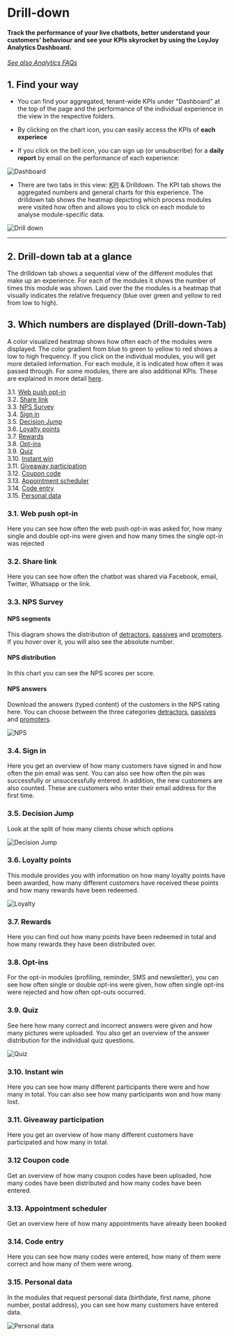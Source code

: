 # Drill-down

#### Track the performance of your live chatbots, better understand your customers' behaviour and see your KPIs skyrocket by using the LoyJoy Analytics Dashboard.

[*See also Analytics FAQs*](/faq/analytics/analytics.md)

## 1. Find your way

+ You can find your aggregated, tenant-wide KPIs under "Dashboard" at the top of the page and the performance of the individual experience in the view in the respective folders. <br>

+ By clicking on the chart icon, you can easily access the KPIs of **each experiece** <br>

+ If you click on the bell icon, you can sign up (or unsubscribe) for a **daily report** by email on the performance of each experience:

![Dashboard](dashboard.png "Dashboard")

+ There are two tabs in this view: [KPI](/analytics/kpi/kpi.md) & Drilldown. The KPI tab shows the aggregated numbers and general charts for this experience. The drilldown tab shows the heatmap depicting which process modules were visited how often and allows you to click on each module to analyse module-specific data.

![Drill down](drill_down.gif "Drill down")
_____________________

## 2. Drill-down tab at a glance

The drilldown tab shows a sequential view of the different modules that make up an experience. For each of the modules it shows the number of times this module was shown. Laid over the the modules is a heatmap that visually indicates the relative frequency (blue over green and yellow to red from low to high).

## 3. Which numbers are displayed (Drill-down-Tab)

A color visualized heatmap shows how often each of the modules were displayed. The color gradient from blue to green to yellow to red shows a low to high 
frequency.
If you click on the individual modules, you will get more detailed information. For each module, it is indicated how often it was passed through. For some 
modules, there are also additional KPIs. These are explained in more detail [here](#51-web-push-opt-in).

3.1. [Web push opt-in](#31-web-push-opt-in)</br>
3.2. [Share link](#32-share-link)</br>
3.3. [NPS Survey](#33-nps-survey)</br>
3.4. [Sign in](#34-sign-in)</br>
3.5. [Decision Jump](#35-decision-jump)</br>
3.6. [Loyalty points](#36-loyalty-points)</br>
3.7. [Rewards](#37-rewards)</br>
3.8. [Opt-ins](#38-opt-ins)</br>
3.9. [Quiz](#39-quiz)</br>
3.10. [Instant win](#310-instant-win)</br>
3.11. [Giveaway participation](#311-giveaway-participation)</br>
3.12. [Coupon code](#312-coupon-code)</br>
3.13. [Appointment scheduler](#313-appointment-scheduler)</br>
3.14. [Code entry](#314-code-entry)</br>
3.15. [Personal data](#315-personal-data)</br>


### 3.1. Web push opt-in
Here you can see how often the web push opt-in was asked for, how many single and double opt-ins were given and how many times the single opt-in was rejected

### 3.2. Share link
Here you can see how often the chatbot was shared via Facebook, email, Twitter, Whatsapp or the link.

### 3.3. NPS Survey

#### NPS segments
This diagram shows the distribution of [detractors](/analytics/kpi/kpi.md#detractors), [passives](/analytics/kpi/kpi.md#passives) and [promoters](/analytics/kpi/kpi.md#promoters). If you hover over it, you will also see the 
absolute number.

#### NPS distribution
In this chart you can see the NPS scores per score.

#### NPS answers
Download the answers (typed content) of the customers in the NPS rating here. You can choose between the three categories [detractors](/analytics/kpi/kpi.md#detractors), 
[passives](/analytics/kpi/kpi.md#passives) and [promoters](/analytics/kpi/kpi.md#promoters).

![NPS](nps.png "NPS")

### 3.4. Sign in
Here you get an overview of how many customers have signed in and how often the pin email was sent. You can also see how often the pin was successfully or 
unsuccessfully entered. In addition, the new customers are also counted. These are customers who enter their email address for the first time.

### 3.5. Decision Jump
Look at the split of how many clients chose which options

![Decision Jump](decjump.png "Decision Jump")

### 3.6. Loyalty points
This module provides you with information on how many loyalty points have been awarded, how many different customers have received these points and how many 
rewards have been redeemed.

![Loyalty](loyalty.png "Loyalty")

### 3.7. Rewards
Here you can find out how many points have been redeemed in total and how many rewards they have been distributed over.

### 3.8. Opt-ins
For the opt-in modules (profiling, reminder, SMS and newsletter), you can see how often single or double opt-ins were given, how often single opt-ins were 
rejected and how often opt-outs occurred.

### 3.9. Quiz
See here how many correct and incorrect answers were given and how many pictures were uploaded. You also get an overview of the answer distribution for the 
individual quiz questions.

![Quiz](quiz.png "Quiz")

### 3.10. Instant win
Here you can see how many different participants there were and how many in total. You can also see how many participants won and how many lost.

### 3.11. Giveaway participation
Here you get an overview of how many different customers have participated and how many in total.

### 3.12 Coupon code
Get an overview of how many coupon codes have been uploaded, how many codes have been distributed and how many codes have been entered.

### 3.13. Appointment scheduler
Get an overview here of how many appointments have already been booked

### 3.14. Code entry
Here you can see how many codes were entered, how many of them were correct and how many of them were wrong.

### 3.15. Personal data
In the modules that request personal data (birthdate, first name, phone number, postal address), you can see how many customers have entered data.

![Personal data](persdata.png "Personal data")






